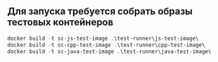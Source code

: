 ## Для запуска требуется собрать образы тестовых контейнеров

```powershell
docker build -t sc-js-test-image .\test-runner\js-test-image\
docker build -t sc-cpp-test-image .\test-runner\cpp-test-image\
docker build -t sc-java-test-image .\test-runner\java-test-image\
```